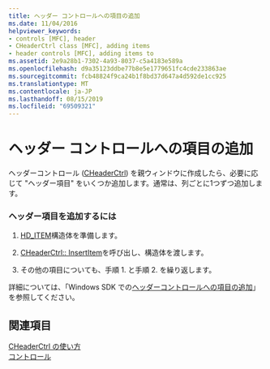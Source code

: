 ```yaml
---
title: ヘッダー コントロールへの項目の追加
ms.date: 11/04/2016
helpviewer_keywords:
- controls [MFC], header
- CHeaderCtrl class [MFC], adding items
- header controls [MFC], adding items to
ms.assetid: 2e9a28b1-7302-4a93-8037-c5a4183e589a
ms.openlocfilehash: d9a35123ddbe77b8e5e1779651fc4cde233863ae
ms.sourcegitcommit: fcb48824f9ca24b1f8bd37d647a4d592de1cc925
ms.translationtype: MT
ms.contentlocale: ja-JP
ms.lasthandoff: 08/15/2019
ms.locfileid: "69509321"
---
```

# <a name="adding-items-to-the-header-control"></a>ヘッダー コントロールへの項目の追加

ヘッダーコントロール ([CHeaderCtrl](../mfc/reference/cheaderctrl-class.md)) を親ウィンドウに作成したら、必要に応じて "ヘッダー項目" をいくつか追加します。通常は、列ごとに1つずつ追加します。

### <a name="to-add-a-header-item"></a>ヘッダー項目を追加するには

1. [HD_ITEM](/windows/win32/api/commctrl/ns-commctrl-_hd_itemw)構造体を準備します。

1. [CHeaderCtrl:: InsertItem](../mfc/reference/cheaderctrl-class.md#insertitem)を呼び出し、構造体を渡します。

1. その他の項目についても、手順 1. と手順 2. を繰り返します。

詳細については、「Windows SDK での[ヘッダーコントロールへの項目の追加](/windows/win32/Controls/header-controls)」を参照してください。

## <a name="see-also"></a>関連項目

[CHeaderCtrl の使い方](../mfc/using-cheaderctrl.md)<br/>
[コントロール](../mfc/controls-mfc.md)
